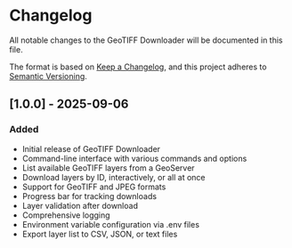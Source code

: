 # Changelog

All notable changes to the GeoTIFF Downloader will be documented in this file.

The format is based on [Keep a Changelog](https://keepachangelog.com/en/1.0.0/),
and this project adheres to [Semantic Versioning](https://semver.org/spec/v2.0.0.html).

## [1.0.0] - 2025-09-06

### Added

- Initial release of GeoTIFF Downloader
- Command-line interface with various commands and options
- List available GeoTIFF layers from a GeoServer
- Download layers by ID, interactively, or all at once
- Support for GeoTIFF and JPEG formats
- Progress bar for tracking downloads
- Layer validation after download
- Comprehensive logging
- Environment variable configuration via .env files
- Export layer list to CSV, JSON, or text files
